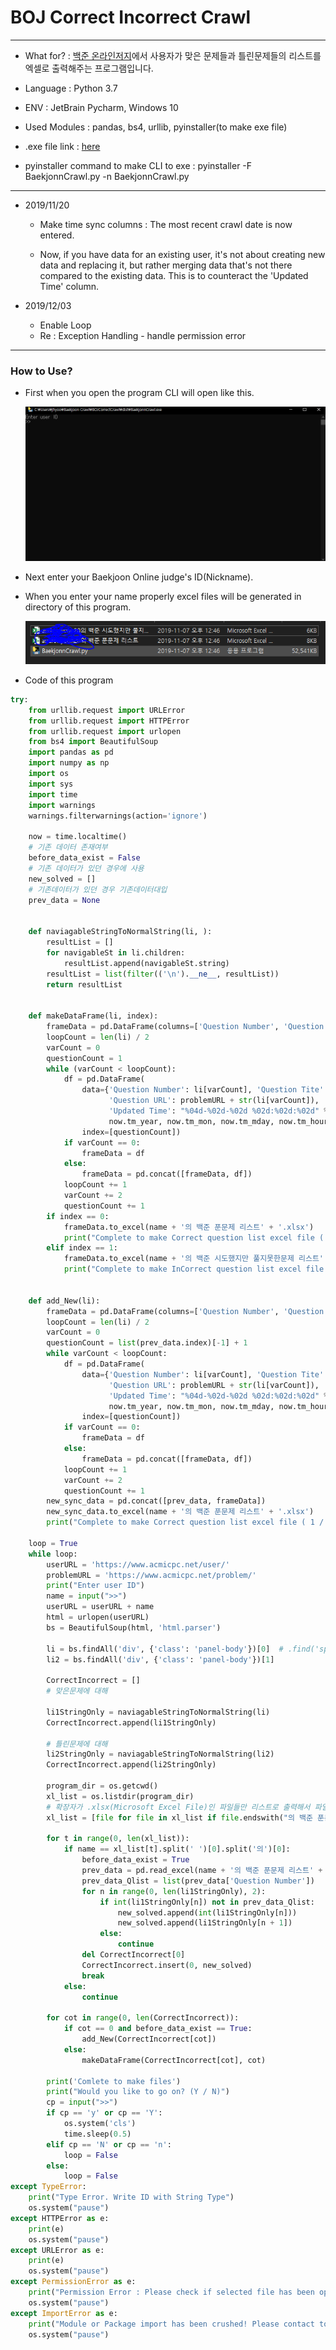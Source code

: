 BOJ Correct Incorrect Crawl
===
***

- What for? : [백준 온라인저지](https://www.acmicpc.net/)에서 사용자가 맞은 문제들과 틀린문제들의 리스트를  엑셀로 출력해주는 프로그램입니다.

- Language : Python 3.7

- ENV : JetBrain Pycharm, Windows 10

- Used Modules : pandas, bs4, urllib, pyinstaller(to make exe file)

- .exe file link : [here](https://drive.google.com/open?id=1Ev3wJoRms5eILMkyRE5mx-pRsxahQFqa)

- pyinstaller command to make CLI to exe : pyinstaller -F BaekjonnCrawl.py -n BaekjonnCrawl.py

***

- 2019/11/20

    - Make time sync columns : The most recent crawl date is now entered.

    - Now, if you have data for an existing user, it's not about creating new data and replacing it, but rather merging data that's not there compared to the existing data. This is to counteract the 'Updated Time' column.

- 2019/12/03

    - Enable Loop
    - Re : Exception Handling - handle permission error

***

### How to Use?

- First when you open the program CLI will open like this.

    
    ![img](BOJimg/1.PNG)


- Next enter your Baekjoon Online judge's ID(Nickname).


- When you enter your name properly excel files will be generated in directory of this program.


   ![img](BOJimg/2.PNG)

- Code of this program

```python
try:
    from urllib.request import URLError
    from urllib.request import HTTPError
    from urllib.request import urlopen
    from bs4 import BeautifulSoup
    import pandas as pd
    import numpy as np
    import os
    import sys
    import time
    import warnings
    warnings.filterwarnings(action='ignore')

    now = time.localtime()
    # 기존 데이터 존재여부
    before_data_exist = False
    # 기존 데이터가 있던 경우에 사용
    new_solved = []
    # 기존데이터가 있던 경우 기존데이터대입
    prev_data = None


    def naviagableStringToNormalString(li, ):
        resultList = []
        for navigableSt in li.children:
            resultList.append(navigableSt.string)
        resultList = list(filter(('\n').__ne__, resultList))
        return resultList


    def makeDataFrame(li, index):
        frameData = pd.DataFrame(columns=['Question Number', 'Question Tite', 'Question URL', 'Updated Time'])
        loopCount = len(li) / 2
        varCount = 0
        questionCount = 1
        while (varCount < loopCount):
            df = pd.DataFrame(
                data={'Question Number': li[varCount], 'Question Tite': li[varCount + 1],
                      'Question URL': problemURL + str(li[varCount]),
                      'Updated Time': "%04d-%02d-%02d %02d:%02d:%02d" % (
                      now.tm_year, now.tm_mon, now.tm_mday, now.tm_hour, now.tm_min, now.tm_sec)},
                index=[questionCount])
            if varCount == 0:
                frameData = df
            else:
                frameData = pd.concat([frameData, df])
            loopCount += 1
            varCount += 2
            questionCount += 1
        if index == 0:
            frameData.to_excel(name + '의 백준 푼문제 리스트' + '.xlsx')
            print("Complete to make Correct question list excel file ( 1 / 2 )")
        elif index == 1:
            frameData.to_excel(name + '의 백준 시도했지만 풀지못한문제 리스트' + '.xlsx')
            print("Complete to make InCorrect question list excel file ( 2 / 2 )")


    def add_New(li):
        frameData = pd.DataFrame(columns=['Question Number', 'Question Tite', 'Question URL', 'Updated Time'])
        loopCount = len(li) / 2
        varCount = 0
        questionCount = list(prev_data.index)[-1] + 1
        while varCount < loopCount:
            df = pd.DataFrame(
                data={'Question Number': li[varCount], 'Question Tite': li[varCount + 1],
                      'Question URL': problemURL + str(li[varCount]),
                      'Updated Time': "%04d-%02d-%02d %02d:%02d:%02d" % (
                      now.tm_year, now.tm_mon, now.tm_mday, now.tm_hour, now.tm_min, now.tm_sec)},
                index=[questionCount])
            if varCount == 0:
                frameData = df
            else:
                frameData = pd.concat([frameData, df])
            loopCount += 1
            varCount += 2
            questionCount += 1
        new_sync_data = pd.concat([prev_data, frameData])
        new_sync_data.to_excel(name + '의 백준 푼문제 리스트' + '.xlsx')
        print("Complete to make Correct question list excel file ( 1 / 2 )")

    loop = True
    while loop:
        userURL = 'https://www.acmicpc.net/user/'
        problemURL = 'https://www.acmicpc.net/problem/'
        print("Enter user ID")
        name = input(">>")
        userURL = userURL + name
        html = urlopen(userURL)
        bs = BeautifulSoup(html, 'html.parser')

        li = bs.findAll('div', {'class': 'panel-body'})[0]  # .find('span',{'class' : 'problem_number'})
        li2 = bs.findAll('div', {'class': 'panel-body'})[1]

        CorrectIncorrect = []
        # 맞은문제에 대해

        li1StringOnly = naviagableStringToNormalString(li)
        CorrectIncorrect.append(li1StringOnly)

        # 틀린문제에 대해
        li2StringOnly = naviagableStringToNormalString(li2)
        CorrectIncorrect.append(li2StringOnly)

        program_dir = os.getcwd()
        xl_list = os.listdir(program_dir)
        # 확장자가 .xlsx(Microsoft Excel File)인 파일들만 리스트로 출력해서 파일 확인하기
        xl_list = [file for file in xl_list if file.endswith("의 백준 푼문제 리스트.xlsx")]

        for t in range(0, len(xl_list)):
            if name == xl_list[t].split(' ')[0].split('의')[0]:
                before_data_exist = True
                prev_data = pd.read_excel(name + '의 백준 푼문제 리스트' + '.xlsx', index_col=0)
                prev_data_Qlist = list(prev_data['Question Number'])
                for n in range(0, len(li1StringOnly), 2):
                    if int(li1StringOnly[n]) not in prev_data_Qlist:
                        new_solved.append(int(li1StringOnly[n]))
                        new_solved.append(li1StringOnly[n + 1])
                    else:
                        continue
                del CorrectIncorrect[0]
                CorrectIncorrect.insert(0, new_solved)
                break
            else:
                continue

        for cot in range(0, len(CorrectIncorrect)):
            if cot == 0 and before_data_exist == True:
                add_New(CorrectIncorrect[cot])
            else:
                makeDataFrame(CorrectIncorrect[cot], cot)

        print('Comlete to make files')
        print("Would you like to go on? (Y / N)")
        cp = input(">>")
        if cp == 'y' or cp == 'Y':
            os.system('cls')
            time.sleep(0.5)
        elif cp == 'N' or cp == 'n':
            loop = False
        else:
            loop = False
except TypeError:
    print("Type Error. Write ID with String Type")
    os.system("pause")
except HTTPError as e:
    print(e)
    os.system("pause")
except URLError as e:
    print(e)
    os.system("pause")
except PermissionError as e:
    print("Permission Error : Please check if selected file has been opened.")
    os.system("pause")
except ImportError as e:
    print("Module or Package import has been crushed! Please contact to developer.")
    os.system("pause")
```


